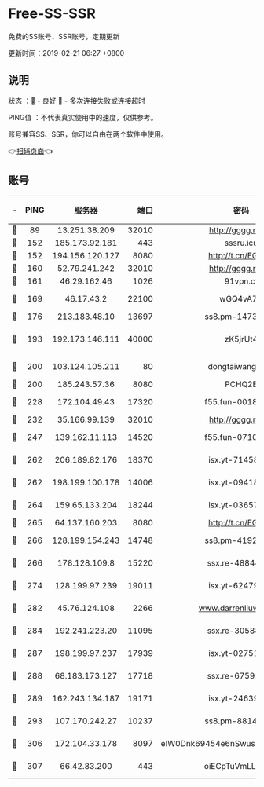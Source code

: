 # Free-SS-SSR

免费的SS账号、SSR账号，定期更新

更新时间：2019-02-21 06:27 +0800

## 说明

状态     ：🙂 - 良好 🙁 - 多次连接失败或连接超时

PING值   ：不代表真实使用中的速度，仅供参考。

账号兼容SS、SSR，你可以自由在两个软件中使用。

👉[扫码页面](https://liesauer.github.io/free-ss-ssr.github.io/)👈

## 账号

|-|PING|服务器|端口|密码|加密方式|区域|
|:----:|:----:|:-----:|-----:|:----:|:----:|:----:|
|🙂|89|13.251.38.209|32010|http://gggg.rocks|chacha20|SG|
|🙂|152|185.173.92.181|443|sssru.icu|rc4-md5|RU|
|🙂|152|194.156.120.127|8080|http://t.cn/EGJIyrl|rc4-md5|RU|
|🙂|160|52.79.241.242|32010|http://gggg.rocks|chacha20|KR|
|🙂|161|46.29.162.46|1026|91vpn.cf|rc4-md5|RU|
|🙂|169|46.17.43.2|22100|wGQ4vA7D|aes-256-gcm|RU|
|🙂|176|213.183.48.10|13697|ss8.pm-14730262|rc4-md5|RU|
|🙂|193|192.173.146.111|40000|zK5jrUt4|chacha20-ietf-poly1305|US|
|🙂|200|103.124.105.211|80|dongtaiwang.com|aes-256-cfb|US|
|🙂|200|185.243.57.36|8080|PCHQ2E|rc4-md5|US|
|🙂|228|172.104.49.43|17320|f55.fun-00182763|aes-256-cfb|SG|
|🙂|232|35.166.99.139|32010|http://gggg.rocks|chacha20|US|
|🙂|247|139.162.11.113|14520|f55.fun-07100280|aes-256-cfb|SG|
|🙂|262|206.189.82.176|18370|isx.yt-71458272|aes-256-cfb|SG|
|🙂|262|198.199.100.178|14006|isx.yt-09418074|aes-256-cfb|US|
|🙂|264|159.65.133.204|18244|isx.yt-03657026|aes-256-cfb|SG|
|🙂|265|64.137.160.203|8080|http://t.cn/EGJIyrl|rc4-md5|CA|
|🙂|266|128.199.154.243|14748|ss8.pm-41926117|aes-256-cfb|SG|
|🙂|266|178.128.109.8|15220|ssx.re-48844991|aes-256-cfb|SG|
|🙂|274|128.199.97.239|19011|isx.yt-62479185|aes-256-cfb|SG|
|🙂|282|45.76.124.108|2266|www.darrenliuwei.com|aes-256-cfb|AU|
|🙂|284|192.241.223.20|11095|ssx.re-30588279|aes-256-cfb|US|
|🙂|287|198.199.97.237|17939|isx.yt-02751636|aes-256-cfb|US|
|🙂|288|68.183.173.127|17718|ssx.re-67591839|aes-256-cfb|US|
|🙂|289|162.243.134.187|19171|isx.yt-24639393|aes-256-cfb|US|
|🙂|293|107.170.242.27|10237|ss8.pm-88140208|aes-256-cfb|US|
|🙂|306|172.104.33.178|8097|eIW0Dnk69454e6nSwuspv9DmS201tQ0D|aes-256-cfb|SG|
|🙂|307|66.42.83.200|443|oiECpTuVmLLxk4Ts|aes-256-cfb|US|
